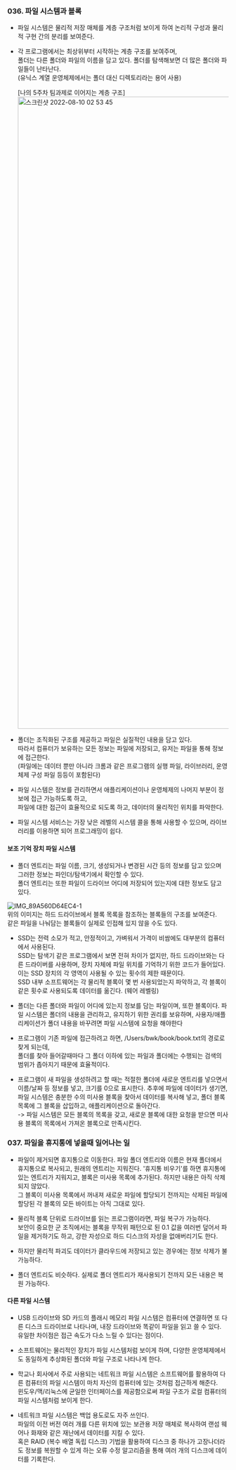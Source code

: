 ### 036. 파일 시스템과 블록

* 파일 시스템은 물리적 저장 매체를 계층 구조처럼 보이게 하여 논리적 구성과 물리적 구현 간의 분리를 보여준다.  

* 각 프로그램에서는 최상위부터 시작하는 계층 구조를 보여주며,   
  폴더는 다른 폴더와 파일의 이름을 담고 있다. 폴더를 탐색해보면 더 많은 폴더와 파일들이 난타난다.  
  (유닉스 계열 운영체제에서는 폴더 대신 디렉토리라는 용어 사용)
  
   [나의 5주차 팀과제로 이어지는 계층 구조] <img width="1440" alt="스크린샷 2022-08-10 02 53 45" src="https://user-images.githubusercontent.com/92393851/183786962-6678fffe-d026-443e-b7b2-220b60ddacae.png">
  
* 폴더는 조직화된 구조를 제공하고 파일은 실질적인 내용을 담고 있다.  
  따라서 컴퓨터가 보유하는 모든 정보는 파일에 저장되고, 유저는 파일을 통해 정보에 접근한다.   
  (파일에는 데이터 뿐만 아니라 크롬과 같은 프로그램의 실행 파일, 라이브러리, 운영체제 구성 파일 등등이 포함된다)
  
* 파일 시스템은 정보를 관리하면서 애플리케이션이나 운영체제의 나머지 부분이 정보에 접근 가능하도록 하고,   
  파일에 대한 접근이 효율적으로 되도록 하고, 데이터의 물리적인 위치를 파악한다. 

* 파일 시스템 서비스는 가장 낮은 레벨의 시스템 콜을 통해 사용할 수 있으며, 라이브러리를 이용하면 되어 프로그래밍이 쉽다. 

#### 보조 기억 장치 파일 시스템

* 폴더 엔트리는 파일 이름, 크기, 생성되거나 변경된 시간 등의 정보를 담고 있으며 그러한 정보는 파인더/탐색기에서 확인할 수 있다.   
  폴더 엔트리는 또한 파일이 드라이브 어디에 저장되어 있는지에 대한 정보도 담고 있다. 

![IMG_89A560D64EC4-1](https://user-images.githubusercontent.com/92393851/184046317-0f9923dc-b894-4f82-92ab-6f55ba6281be.jpeg)   
  위의 이미지는 하드 드라이브에서 블록 목록을 참조하는 블록들의 구조를 보여준다.   
  같은 파일을 나눠담는 블록들이 실제로 인접해 있지 않을 수도 있다. 

* SSD는 전력 소모가 적고, 안정적이고, 가벼워서 가격이 비쌈에도 대부분의 컴퓨터에서 사용된다.  
  SSD는 탐색기 같은 프로그램에서 보면 전혀 차이가 없지만, 하드 드라이브와는 다른 드라이버를 사용하며, 장치 자체에 파일 위치를 기억하기 위한 코드가 들어있다.   
  이는 SSD 장치의 각 영역이 사용될 수 있는 횟수의 제한 때문이다.  
  SSD 내부 소프트웨어는 각 물리적 블록이 몇 번 사용되었는지 파악하고, 각 블록이 같은 횟수로 사용되도록 데이터를 옮긴다. (웨어 레벨링)
  
* 폴더는 다른 폴더와 파일이 어디에 있는지 정보를 담는 파일이며, 또한 블록이다. 
  파일 시스템은 폴더의 내용을 관리하고, 유지하기 위한 권리를 보유하며, 사용자/애플리케이션가 폴더 내용을 바꾸려면 파일 시스템에 요청을 해야한다 

* 프로그램이 기존 파일에 접근하려고 하면, /Users/bwk/book/book.txt의 경로로 찾게 되는데,  
  폴더를 찾아 들어갈때마다 그 폴더 이하에 있는 파일과 폴더에는 수행되는 검색의 범위가 좁아지기 때문에 효율적이다.   
  
* 프로그램이 새 파일을 생성하려고 할 때는 적절한 폴더에 새로운 엔트리를 넣으면서 이름/날짜 등 정보를 넣고, 크기를 0으로 표시한다. 
  추후에 파일에 데이터가 생기면, 파일 시스템은 충분한 수의 미사용 블록을 찾아서 데이터를 복사해 넣고, 폴더 블록 목록에 그 블록을 삽입하고, 애플리케이션으로 돌아간다.  
  -> 파일 시스템은 모든 블록의 목록을 갖고, 새로운 블록에 대한 요청을 받으면 미사용 블록의 목록에서 가져온 블록으로 만족시킨다. 

### 037. 파일을 휴지통에 넣을때 일어나는 일

* 파일이 제거되면 휴지통으로 이동한다. 파일 폴더 엔트리와 이름은 현재 폴더에서 휴지통으로 복사되고, 원래의 엔트리는 지워진다. 
  '휴지통 비우기'를 하면 휴지통에 있는 엔트리가 지워지고, 블록은 미사용 목록에 추가된다. 하지만 내용은 아직 삭제되지 않았다.   
  그 블록이 미사용 목록에서 꺼내져 새로운 파일에 할당되기 전까지는 삭제된 파일에 할당된 각 블록의 모든 바이트는 아직 그대로 있다. 

* 물리적 블록 단위로 드라이브를 읽는 프로그램이라면, 파일 복구가 가능하다.   
  보안이 중요한 군 조직에서는 블록을 무작위 패턴으로 된 0.1 값을 여러번 덮어서 파일을 제거하기도 하고, 강한 자성으로 하드 디스크의 자성을 없애버리기도 한다. 
  
* 하지만 물리적 파괴도 데이터가 클라우드에 저장되고 있는 경우에는 정보 삭제가 불가능하다. 

* 폴더 엔트리도 비슷하다. 실제로 폴더 엔트리가 재사용되기 전까지 모든 내용은 복원 가능하다. 

#### 다른 파일 시스템

* USB 드라이브와 SD 카드의 플래시 메모리 파일 시스템은 컴퓨터에 연결하면 또 다른 디스크 드라이브로 나타나며, 내장 드라이브와 똑같이 파일을 읽고 쓸 수 있다.  
  유일한 차이점은 접근 속도가 다소 느릴 수 있다는 점이다.  
  
* 소프트웨어는 물리적인 장치가 파일 시스템처럼 보이게 하며, 다양한 운영체제에서도 동일하게 추상화된 폴더와 파일 구조로 나타나게 한다. 
  
* 학교나 회사에서 주로 사용되는 네트워크 파일 시스템은 소프트웨어를 활용하여 다른 컴퓨터의 파일 시스템이 마치 자신의 컴퓨터에 있는 것처럼 접근하게 해준다.  
  윈도우/맥/리눅스에 균일한 인터페이스를 제공함으로써 파일 구조가 로컬 컴퓨터의 파일 시스템처럼 보이게 한다. 
  
* 네트워크 파일 시스템은 백업 용도로도 자주 쓰인다.  
  파일의 이전 버전 여러 개를 다른 위치에 있는 보관용 저장 매체로 복사하여 랜섬 웨어나 화재와 같은 재난에서 데이터를 지킬 수 있다.  
  혹은 RAID (복수 배열 독립 디스크) 기법을 활용하여 디스크 중 하나가 고장나더라도 정보를 복원할 수 있게 하는 오류 수정 알고리즘을 통해 여러 개의 디스크에 데이터를 기록한다.  
  
  
  
  
  
  
  
  
  
  
  
  
